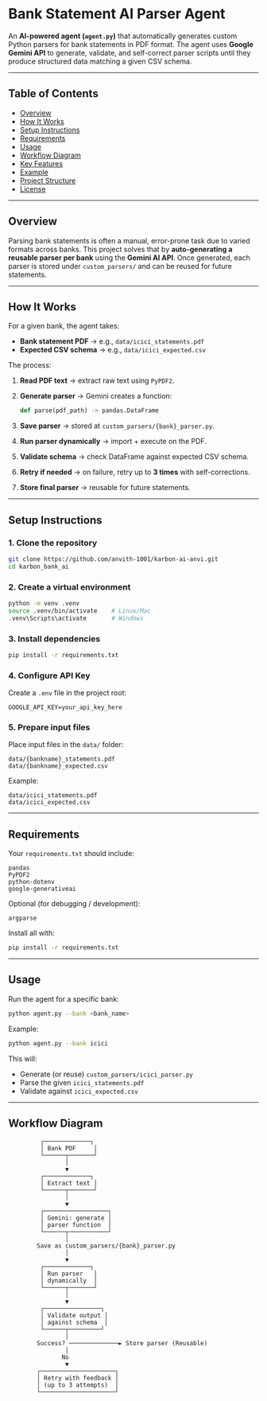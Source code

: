 #  Bank Statement AI Parser Agent

An **AI-powered agent (`agent.py`)** that automatically generates custom Python parsers for bank statements in PDF format.
The agent uses **Google Gemini API** to generate, validate, and self-correct parser scripts until they produce structured data matching a given CSV schema.

---

##  Table of Contents

* [Overview](#-overview)
* [How It Works](#-how-it-works)
* [Setup Instructions](#-setup-instructions)
* [Requirements](#-requirements)
* [Usage](#-usage)
* [Workflow Diagram](#-workflow-diagram)
* [Key Features](#-key-features)
* [Example](#-example)
* [Project Structure](#-project-structure)
* [License](#-license)

---

##  Overview

Parsing bank statements is often a manual, error-prone task due to varied formats across banks.
This project solves that by **auto-generating a reusable parser per bank** using the **Gemini AI API**.
Once generated, each parser is stored under `custom_parsers/` and can be reused for future statements.

---

##  How It Works

For a given bank, the agent takes:

* **Bank statement PDF** → e.g., `data/icici_statements.pdf`
* **Expected CSV schema** → e.g., `data/icici_expected.csv`

The process:

1. **Read PDF text** → extract raw text using `PyPDF2`.
2. **Generate parser** → Gemini creates a function:

   ```python
   def parse(pdf_path) -> pandas.DataFrame
   ```
3. **Save parser** → stored at `custom_parsers/{bank}_parser.py`.
4. **Run parser dynamically** → import + execute on the PDF.
5. **Validate schema** → check DataFrame against expected CSV schema.
6. **Retry if needed** → on failure, retry up to **3 times** with self-corrections.
7. **Store final parser** → reusable for future statements.

---

##  Setup Instructions

### 1. Clone the repository

```bash
git clone https://github.com/anvith-1001/karbon-ai-anvi.git
cd karbon_bank_ai
```

### 2. Create a virtual environment

```bash
python -m venv .venv
source .venv/bin/activate    # Linux/Mac
.venv\Scripts\activate       # Windows
```

### 3. Install dependencies

```bash
pip install -r requirements.txt
```

### 4. Configure API Key

Create a `.env` file in the project root:

```
GOOGLE_API_KEY=your_api_key_here
```

### 5. Prepare input files

Place input files in the `data/` folder:

```
data/{bankname}_statements.pdf
data/{bankname}_expected.csv
```

 Example:

```
data/icici_statements.pdf
data/icici_expected.csv
```

---

##  Requirements

Your `requirements.txt` should include:

```
pandas
PyPDF2
python-dotenv
google-generativeai
```

Optional (for debugging / development):

```
argparse
```

Install all with:

```bash
pip install -r requirements.txt
```

---

##  Usage

Run the agent for a specific bank:

```bash
python agent.py --bank <bank_name>
```

 Example:

```bash
python agent.py --bank icici
```

This will:

* Generate (or reuse) `custom_parsers/icici_parser.py`
* Parse the given `icici_statements.pdf`
* Validate against `icici_expected.csv`

---

## Workflow Diagram

```
         ┌─────────────┐
         │ Bank PDF     │
         └──────┬───────┘
                │
                ▼
         ┌─────────────┐
         │ Extract text │
         └──────┬───────┘
                │
                ▼
         ┌──────────────────┐
         │ Gemini: generate │
         │ parser function  │
         └──────┬───────────┘
                │
        Save as custom_parsers/{bank}_parser.py
                │
                ▼
         ┌─────────────┐
         │ Run parser   │
         │ dynamically  │
         └──────┬───────┘
                │
                ▼
         ┌────────────────┐
         │ Validate output │
         │ against schema  │
         └──────┬─────────┘
                │
        Success? ──────────────► Store parser (Reusable)
                │
               No
                ▼
        ┌─────────────────────┐
        │ Retry with feedback │
        │ (up to 3 attempts)  │
        └─────────────────────┘
```

